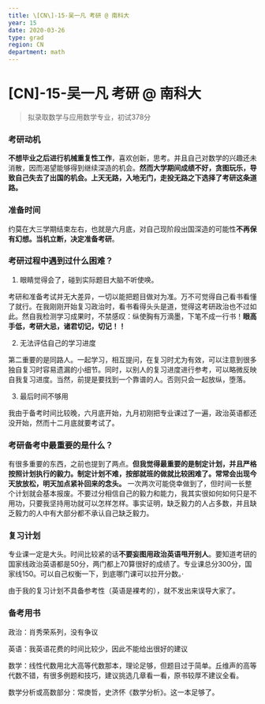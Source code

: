 ```yaml
---
title: \[CN\]-15-吴一凡 考研 @ 南科大
year: 15
date: 2020-03-26
type: grad
region: CN
department: math
---
```


# \[CN\]-15-吴一凡 考研 @ 南科大

> 拟录取数学与应用数学专业，初试378分

### 考研动机

**不想毕业之后进行机械重复性工作**，喜欢创新，思考。并且自己对数学的兴趣还未消散，因而渴望能够得到继续深造的机会。**然而大学期间成绩不好，贪图玩乐，导致自己失去了出国的机会。上天无路，入地无门，走投无路之下选择了考研这条道路。**

### 准备时间

约莫在大三学期结束左右，也就是六月底，对自己现阶段出国深造的可能性**不再保有幻想。当机立断，决定准备考研**。

### 考研过程中遇到过什么困难？

1. 眼睛觉得会了，碰到实际题目大脑不听使唤。

考研和准备考试并无大差异，一切以能把题目做对为准。万不可觉得自己看书看懂了就行。在我刚刚开始复习政治时，看书看得头头是道，觉得这考研政治也不过如此。然自我检测学习成果时，不禁感叹：纵使胸有万滴墨，下笔不成一行书！**眼高手低，考研大忌，诸君切记，切记！！**



2. 无法评估自己的学习进度

第二重要的是同路人。一起学习，相互提问，在复习时尤为有效，可以注意到很多独自复习时容易遗漏的小细节。同时，以别人的复习进度进行参考，可以略微反映自我复习进度。当然，前提是要找到一个靠谱的人。否则只会一起放纵，堕落。



3. 最后时间不够用

我由于备考时间比较晚，六月底开始，九月初刚把专业课过了一遍，政治英语都还没开始，然而十二月底就要考试了。

### 考研备考中最重要的是什么？

有很多重要的东西，之前也提到了两点。**但我觉得最重要的是制定计划，并且严格按照计划执行的毅力。制定计划不难，按部就班的做就比较困难了。常常会出现今天放放松，明天加点紧补回来的念头。** 一次两次可能侥幸做到了，但时间一长整个计划就会基本报废。不要过分相信自己的毅力和能力，我其实很如何如何只是不用功，只要我坚持用功就可以怎样怎样。事实证明，缺乏毅力的人占多数，并且缺乏毅力的人中有大部分都不承认自己缺乏毅力。

### 复习计划

专业课一定是大头。时间比较紧的话**不要妄图用政治英语甩开别人**。要知道考研的国家线政治英语都是50分，两门都上70算很好的成绩了。专业课总分300分，国家线150。可以自己权衡一下，到底哪门课可以拉开分数。·

由于我的复习计划不具备参考性（英语是裸考的），就不发出来误导大家了。

### 备考用书

政治：肖秀荣系列，没有争议

英语：我英语花费的时间比较少，因此不能给出很好的建议

数学：线性代数用北大高等代数那本，理论足够，但题目过于简单。丘维声的高等代数不错，有很多例题和技巧，建议挑选几章看一看，原书较厚不建议全看。

数学分析或高数部分：常庚哲，史济怀《数学分析》。这一本足够了。
